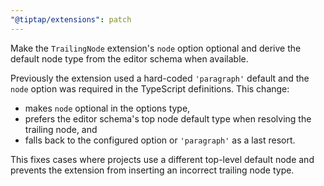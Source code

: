 ```yaml
---
"@tiptap/extensions": patch
---
```


Make the `TrailingNode` extension's `node` option optional and derive the
default node type from the editor schema when available.

Previously the extension used a hard-coded `'paragraph'` default and the
`node` option was required in the TypeScript definitions. This change:

- makes `node` optional in the options type,
- prefers the editor schema's top node default type when resolving the
  trailing node, and
- falls back to the configured option or `'paragraph'` as a last resort.

This fixes cases where projects use a different top-level default node and
prevents the extension from inserting an incorrect trailing node type.
